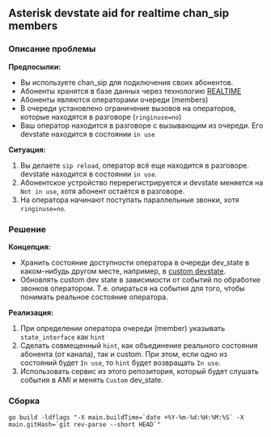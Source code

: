 ## Asterisk devstate aid for realtime chan_sip members

### Описание проблемы

**Предпосылки:** 

* Вы используете chan_sip для подключения своих абонентов.
* Абоненты хранятся в базе данных через технологию [REALTIME](https://wiki.asterisk.org/wiki/display/AST/Realtime+Database+Configuration#RealtimeDatabaseConfiguration-RealtimeSIPfriends)
* Абоненты являются операторами очереди (members)
* В очереди установлено ограничение вызовов на операторов, которые находятся в разговоре (`ringinuse=no`)  
* Ваш оператор находится в разговоре с вызывающим из очереди. Его devstate находится в состоянии `in use`

**Ситуация:** 

1. Вы делаете `sip reload`, оператор всё еще находится в разговоре. devstate находится в состоянии `in use`. 
2. Абонентское устройство перерегистрируется и devstate меняется на `Not in use`, хотя абонент остаётся в разговоре.
3. На оператора начинают поступать параллельные звонки, хотя `ringinuse=no`.

### Решение

**Концепция:**

* Хранить состояние доступности оператора в очереди dev_state в каком-нибудь другом месте, например, в [custom devstate](https://wiki.asterisk.org/wiki/display/AST/Device+State#DeviceState-CustomDeviceStates).
* Обновлять custom dev state в зависимости от событий по обработке звонков оператором. Т.е. опираться на события для того,
чтобы понимать реальное состояние оператора.
  
**Реализация:**

1. При определении оператора очереди (member) указывать `state_interface` как `hint`
2. Сделать совмещенный `hint`, как объединение реального состояния абонента (от канала), так и custom. 
При этом, если одно из состояний будет `In use`, то `hint` будет возвращать `In use`.
3. Использовать сервис из этого репозитория, который будет слушать события в AMI и менять `Custom` dev_state.

### Сборка

```shell
go build -ldflags "-X main.buildTime=`date +%Y-%m-%d:%H:%M:%S` -X main.gitHash=`git rev-parse --short HEAD`"
```